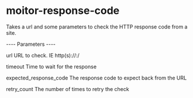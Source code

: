 moitor-response-code
====================

Takes a url and some parameters to check the HTTP response code from a site.

---- Parameters ----

  url                     URL to check. IE http(s)://<url>:<port>/<path>
  
  timeout                 Time to wait for the response
  
  expected_response_code  The response code to expect back from the URL
  
  retry_count             The number of times to retry the check
